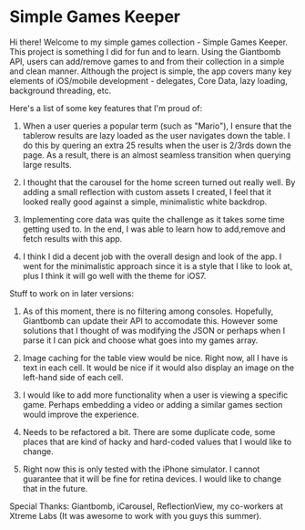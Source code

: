 Simple Games Keeper
=================

Hi there! Welcome to my simple games collection - Simple Games Keeper. This project is something I did for fun and to learn. Using the Giantbomb API, users can add/remove games to and from their collection in a simple and clean manner. Although the project is simple, the app covers many key elements of iOS/mobile development - delegates, Core Data, lazy loading, background threading, etc.

Here's a list of some key features that I'm proud of:

1. When a user queries a popular term (such as "Mario"), I ensure that the tablerow results are lazy loaded as the user navigates down the table. I do this by quering an extra 25 results when the user is 2/3rds down the page. As a result, there is an almost seamless transition when querying large results.

2. I thought that the carousel for the home screen turned out really well. By adding a small reflection with custom assets I created, I feel that it looked really good against a simple, minimalistic white backdrop. 

3. Implementing core data was quite the challenge as it takes some time getting used to. In the end, I was able to learn how to add,remove and fetch results with this app.

4. I think I did a decent job with the overall design and look of the app. I went for the minimalistic approach since it is a style that I like to look at, plus I think it will go well with the theme for iOS7.

Stuff to work on in later versions:

1. As of this moment, there is no filtering among consoles. Hopefully, Giantbomb can update their API to accomodate this. However some solutions that I thought of was modifying the JSON or perhaps when I parse it I can pick and choose what goes into my games array.

2. Image caching for the table view would be nice. Right now, all I have is text in each cell. It would be nice if it would also display an image on the left-hand side of each cell.  

3. I would like to add more functionality when a user is viewing a specific game. Perhaps embedding a video or adding a similar games section would improve the experience.

4. Needs to be refactored a bit. There are some duplicate code, some places that are kind of hacky and hard-coded values that I would like to change.

5. Right now this is only tested with the iPhone simulator. I cannot guarantee that it will be fine for retina devices. I would like to change that in the future.

Special Thanks:
Giantbomb, iCarousel, ReflectionView, my co-workers at Xtreme Labs (It was awesome to work with you guys this summer).
